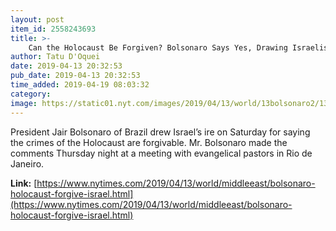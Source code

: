 ```yaml
---
layout: post
item_id: 2558243693
title: >-
    Can the Holocaust Be Forgiven? Bolsonaro Says Yes, Drawing Israelis’ Ire
author: Tatu D'Oquei
date: 2019-04-13 20:32:53
pub_date: 2019-04-13 20:32:53
time_added: 2019-04-19 08:03:32
category: 
image: https://static01.nyt.com/images/2019/04/13/world/13bolsonaro2/13bolsonaro2-facebookJumbo.jpg
---
```


President Jair Bolsonaro of Brazil drew Israel’s ire on Saturday for saying the crimes of the Holocaust are forgivable. Mr. Bolsonaro made the comments Thursday night at a meeting with evangelical pastors in Rio de Janeiro.

**Link:** [https://www.nytimes.com/2019/04/13/world/middleeast/bolsonaro-holocaust-forgive-israel.html](https://www.nytimes.com/2019/04/13/world/middleeast/bolsonaro-holocaust-forgive-israel.html)

